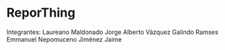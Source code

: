 # ReporThing

Integrantes:
Laureano Maldonado Jorge Alberto
Vázquez Galindo Ramses Emmanuel
Nepomuceno Jiménez Jaime
